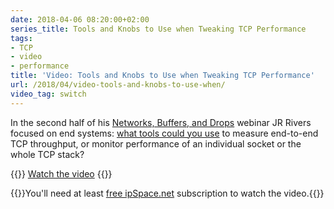 ```yaml
---
date: 2018-04-06 08:20:00+02:00
series_title: Tools and Knobs to Use when Tweaking TCP Performance
tags:
- TCP
- video
- performance
title: 'Video: Tools and Knobs to Use when Tweaking TCP Performance'
url: /2018/04/video-tools-and-knobs-to-use-when/
video_tag: switch
---
```

In the second half of his [Networks, Buffers, and Drops](http://www.ipspace.net/Networks,_Buffers,_and_Drops) webinar JR Rivers focused on end systems: [what tools could you use](https://my.ipspace.net/bin/get/xBuffers/B3%20-%20Tools%20and%20Knobs.mp4?doccode=xBuffers) to measure end-to-end TCP throughput, or monitor performance of an individual socket or the whole TCP stack?

{{<jump>}}
[Watch the video](https://my.ipspace.net/bin/get/xBuffers/B3%20-%20Tools%20and%20Knobs.mp4?doccode=xBuffers)
{{</jump>}}

{{<note free>}}You'll need at least [free ipSpace.net](http://www.ipspace.net/Subscription/Free) subscription to watch the video.{{</note>}}

